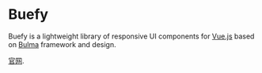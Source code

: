 Buefy
===

Buefy is a lightweight library of responsive UI components for [Vue.js](https://vuejs.org/) based on [Bulma](http://bulma.io/) framework and design.

[官网](https://buefy.github.io).